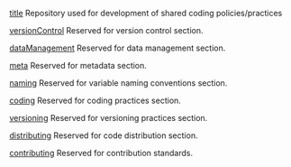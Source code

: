 [title](#REA-Coding-Standards)
Repository used for development of shared coding policies/practices

[versionControl](##Use-Of-Version-Control)
Reserved for version control section.

[dataManagement](##Data-Management-and-Access)
Reserved for data management section.

[meta](##Metadata)
Reserved for metadata section.

[naming](##Naming-Conventions)
Reserved for variable naming conventions section.

[coding](##Coding-Practices)
Reserved for coding practices section.

[versioning](##Versioning-Practices)
Reserved for versioning practices section.

[distributing](##Distribution-Practices)
Reserved for code distribution section.

[contributing](##Contributing-To-Existing-And-New-Projects)
Reserved for contribution standards.
